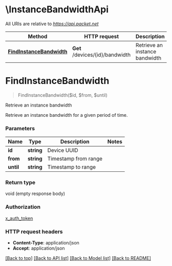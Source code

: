 # \InstanceBandwidthApi

All URIs are relative to *https://api.packet.net*

Method | HTTP request | Description
------------- | ------------- | -------------
[**FindInstanceBandwidth**](InstanceBandwidthApi.md#FindInstanceBandwidth) | **Get** /devices/{id}/bandwidth | Retrieve an instance bandwidth


# **FindInstanceBandwidth**
> FindInstanceBandwidth($id, $from, $until)

Retrieve an instance bandwidth

Retrieve an instance bandwidth for a given period of time.


### Parameters

Name | Type | Description  | Notes
------------- | ------------- | ------------- | -------------
 **id** | **string**| Device UUID | 
 **from** | **string**| Timestamp from range | 
 **until** | **string**| Timestamp to range | 

### Return type

void (empty response body)

### Authorization

[x_auth_token](../README.md#x_auth_token)

### HTTP request headers

 - **Content-Type**: application/json
 - **Accept**: application/json

[[Back to top]](#) [[Back to API list]](../README.md#documentation-for-api-endpoints) [[Back to Model list]](../README.md#documentation-for-models) [[Back to README]](../README.md)

